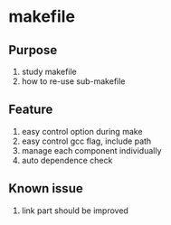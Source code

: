# makefile

## Purpose
1. study makefile
2. how to re-use sub-makefile

## Feature
1. easy control option during make
2. easy control gcc flag, include path
3. manage each component individually
4. auto dependence check

## Known issue
1. link part should be improved
